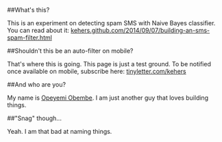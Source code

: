 ##What's this?

This is an experiment on detecting spam SMS with Naive Bayes classifier. You can read about it: [kehers.github.com/2014/09/07/building-an-sms-spam-filter.html](http://kehers.github.com/2014/09/07/building-an-sms-spam-filter.html)

##Shouldn't this be an auto-filter on mobile?

That's where this is going. This page is just a test ground. To be notified once available on mobile, subscribe here: [tinyletter.com/kehers](https://tinyletter.com/kehers)

##And who are you?

My name is [Opeyemi Obembe](http://kehers.github.io/). I am just another guy that loves building things.

##"Snag" though...

Yeah. I am that bad at naming things.